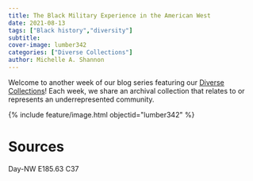 ```yaml
---
title: The Black Military Experience in the American West
date: 2021-08-13
tags: ["Black history","diversity"]
subtitle: 
cover-image: lumber342
categories: ["Diverse Collections"]
author: Michelle A. Shannon
---
```


Welcome to another week of our blog series featuring our [Diverse Collections](https://harvester.lib.uidaho.edu//series/diversecollections.html)! Each week, we share an archival collection that relates to or represents an underrepresented community.

{% include feature/image.html objectid="lumber342" %}

# Sources

Day-NW E185.63 C37